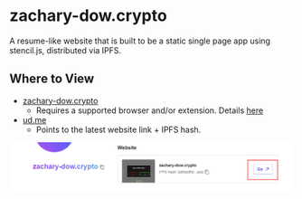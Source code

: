 # zachary-dow.crypto

A resume-like website that is built to be a static single page app using stencil.js, distributed via IPFS.

## Where to View

- [zachary-dow.crypto](http://zachary-dow.crypto)
  - Requires a supported browser and/or extension. Details [here](https://support.unstoppabledomains.com/support/solutions/articles/48001189648-configure-your-browser-for-unstoppable-domains)
- [ud.me](https://ud.me/zachary-dow.crypto)
  - Points to the latest website link + IPFS hash.

![img](/readme/ud-me.png)

